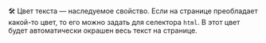 
🛠 Цвет текста — наследуемое свойство. Если на странице преобладает какой-то цвет, то его можно задать для селектора `html`. В этот цвет будет автоматически окрашен весь текст на странице.
